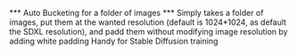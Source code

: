 *** Auto Bucketing for a folder of images ***
Simply takes a folder of images, put them at the wanted resolution (default is 1024*1024, as default the SDXL resolution), and padd them without modifying image resolution by adding white padding
Handy for Stable Diffusion training
